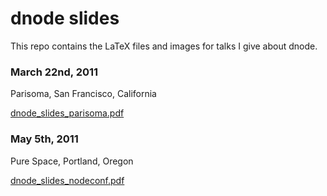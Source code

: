 dnode slides
============

This repo contains the LaTeX files and images for talks I give about dnode.

### March 22nd, 2011

Parisoma, San Francisco, California

[dnode_slides_parisoma.pdf](http://substack.net/doc/dnode_slides_parisoma.pdf)

### May 5th, 2011

Pure Space, Portland, Oregon

[dnode_slides_nodeconf.pdf](http://substack.net/doc/dnode_slides_nodeconf.pdf)
